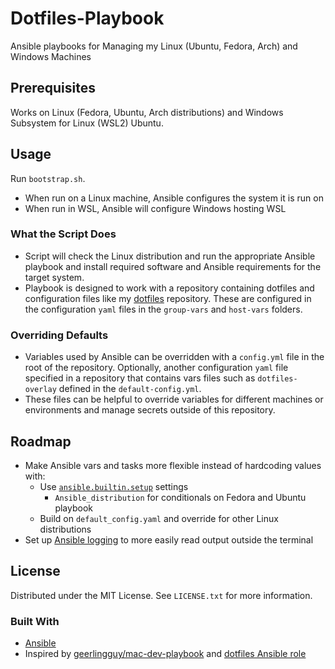 # Dotfiles-Playbook

Ansible playbooks for Managing my Linux (Ubuntu, Fedora, Arch) and Windows Machines

## Prerequisites

Works on Linux (Fedora, Ubuntu, Arch distributions) and Windows Subsystem for Linux (WSL2) Ubuntu.

## Usage

Run `bootstrap.sh`.

- When run on a Linux machine, Ansible configures the system it is run on
- When run in WSL, Ansible will configure Windows hosting WSL

### What the Script Does

- Script will check the Linux distribution and run the appropriate Ansible playbook and install required software and Ansible requirements for the target system.
- Playbook is designed to work with a repository containing dotfiles and configuration files like my [dotfiles](https://github.com/justunsix/dotfiles) repository. These are configured in the configuration `yaml` files in the `group-vars` and `host-vars` folders.

### Overriding Defaults

- Variables used by Ansible can be overridden with a `config.yml` file in the root of the repository. Optionally, another configuration `yaml` file specified in a repository that contains vars files such as `dotfiles-overlay` defined in the `default-config.yml`.
- These files can be helpful to override variables for different machines or environments and manage secrets outside of this repository.

## Roadmap

- Make Ansible vars and tasks more flexible instead of hardcoding values with:
  - Use [`ansible.builtin.setup`](https://docs.ansible.com/ansible/latest/collections/ansible/builtin/setup_module.html) settings
    - `Ansible_distribution` for conditionals on Fedora and Ubuntu playbook
  - Build on `default_config.yaml` and override for other Linux distributions
- Set up [Ansible logging](https://docs.ansible.com/automation-controller/latest/html/administration/logging.html) to more easily read output outside the terminal

## License

Distributed under the MIT License. See `LICENSE.txt` for more information.

### Built With

- [Ansible](https://www.ansible.com/)
- Inspired by [geerlingguy/mac-dev-playbook](https://github.com/geerlingguy/mac-dev-playbook) and [dotfiles Ansible role](https://github.com/geerlingguy/ansible-role-dotfiles)
